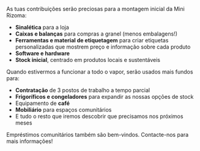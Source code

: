 <p>As tuas contribuições serão preciosas para a montagem inicial da Mini Rizoma:</p>
<ul class="mb-3">
  <li><strong>Sinalética</strong> para a loja</li>
  <li><strong>Caixas e balanças</strong> para compras a granel (menos embalagens!)</li>
  <li><strong>Ferramentas e material de etiquetagem</strong> para criar etiquetas personalizadas que mostrem preço e informação sobre cada produto</li>
  <li><strong>Software e hardware</strong></li><li><strong>Stock inicial</strong>, centrado em produtos locais e sustentáveis</li>
</ul>
<p>Quando estivermos a funcionar a todo o vapor, serão usados mais fundos para:</p>
<ul class="mb-3">
  <li><strong>Contratação</strong> de 3 postos de trabalho a tempo parcial</li>
  <li><strong>Frigoríficos e congeladores</strong> para expandir as nossas opções de stock</li>
  <li>Equipamento de <strong>café</strong></li><li><strong>Mobiliário</strong> para espaços comunitários</li>
  <li>E tudo o resto que iremos descobrir que precisamos nos próximos meses</li>
</ul>
<p>Empréstimos comunitários também são bem-vindos. Contacte-nos para mais informações!</p>